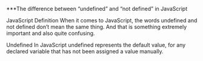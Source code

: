 ***The difference between “undefined” and “not defined” in JavaScript


JavaScript Definition
When it comes to JavaScript, the words undefined and not defined don’t mean the same thing. And that is something extremely important and also quite confusing.


Undefined
In JavaScript undefined represents the default value, for any declared variable that has not been assigned a value manually.
